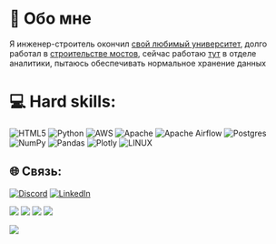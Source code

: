 
# 🚀 Обо мне
Я инженер-строитель окончил
[свой любимый университет](https://www.pgups.ru/struct/transportnoe_stroitelstvo/), долго работал в [строительстве мостов](https://zaovad.ru/), сейчас работаю [тут](https://tis-dialog.ru/) в отделе аналитики, пытаюсь обеспечивать нормальное хранение данных


# 💻 Hard skills:
![HTML5](https://img.shields.io/badge/html5-%23E34F26.svg?style=plastic&logo=html5&logoColor=white) ![Python](https://img.shields.io/badge/python-3670A0?style=plastic&logo=python&logoColor=ffdd54) ![AWS](https://img.shields.io/badge/AWS-%23FF9900.svg?style=plastic&logo=amazon-aws&logoColor=white) ![Apache](https://img.shields.io/badge/apache-%23D42029.svg?style=plastic&logo=apache&logoColor=white) ![Apache Airflow](https://img.shields.io/badge/Apache%20Airflow-017CEE?style=plastic&logo=Apache%20Airflow&logoColor=white) ![Postgres](https://img.shields.io/badge/postgres-%23316192.svg?style=plastic&logo=postgresql&logoColor=white) ![NumPy](https://img.shields.io/badge/numpy-%23013243.svg?style=plastic&logo=numpy&logoColor=white) ![Pandas](https://img.shields.io/badge/pandas-%23150458.svg?style=plastic&logo=pandas&logoColor=white) ![Plotly](https://img.shields.io/badge/Plotly-%233F4F75.svg?style=plastic&logo=plotly&logoColor=white) ![LINUX](https://img.shields.io/badge/Linux-FCC624?style=plastic&logo=linux&logoColor=black)



## 🌐 Связь:
[![Discord](https://img.shields.io/badge/Discord-%237289DA.svg?logo=discord&logoColor=white)](https://discord.gg/grekichan#5870) [![LinkedIn](https://img.shields.io/badge/LinkedIn-%230077B5.svg?logo=linkedin&logoColor=white)](https://linkedin.com/in/https://www.linkedin.com/in/nikitas-rampotiagkov-378977270) 

![](https://github.com/grekudze/grekudze/blob/https/github.com/grekudze/README.md/giphy%20(1).gif)
![](https://github.com/grekudze/grekudze/blob/https/github.com/grekudze/README.md/giphy%20(1).gif)
![](https://github.com/grekudze/grekudze/blob/https/github.com/grekudze/README.md/giphy%20(1).gif)
![](https://github.com/grekudze/grekudze/blob/https/github.com/grekudze/README.md/giphy%20(1).gif)


![ ](https://komarev.com/ghpvc/?username=grekudze&label=Profile%20views&color=0e75b6&style=flat)

